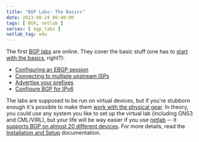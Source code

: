 ```yaml
---
title: "BGP Labs: The Basics"
date: 2023-08-24 06:40:00
tags: [ BGP, netlab ]
series: [ bgp_labs ]
netlab_tag: edu
---
```

The first [BGP labs](/2023/08/bgp-hands-on-labs.html) are online. They cover the basic stuff (one has to [start with the basics](https://blog.ipspace.net/2015/03/you-must-understand-fundamentals-to-be.html), right?):

* [Configuring an EBGP session](https://bgplabs.net/basic/1-session/)
* [Connecting to multiple upstream ISPs](https://bgplabs.net/basic/2-multihomed/)
* [Advertise your prefixes](https://bgplabs.net/basic/3-originate/)
* [Configure BGP for IPv6](https://bgplabs.net/basic/4-ipv6/)

The labs are supposed to be run on virtual devices, but if you're stubborn enough it's possible to make them [work with the physical gear](https://bgplabs.net/external/). In theory, you could use any system you like to set up the virtual lab (including GNS3 and CML/VIRL), but your life will be way easier if you use [netlab](https://netlab.tools/) -- it [supports BGP on almost 20 different devices](https://netlab.tools/platforms/#platform-routing-support). For more details, read the [Installation and Setup](https://bgplabs.net/1-setup/) documentation.